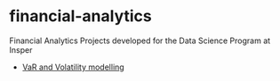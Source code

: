 # financial-analytics
Financial Analytics Projects developed for the Data Science Program at Insper

- [VaR and Volatility modelling](https://sanchezvivi.shinyapps.io/pads_var/)
